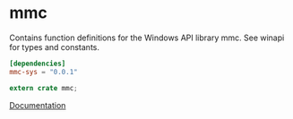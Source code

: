 # mmc #
Contains function definitions for the Windows API library mmc. See winapi for types and constants.

```toml
[dependencies]
mmc-sys = "0.0.1"
```

```rust
extern crate mmc;
```

[Documentation](https://retep998.github.io/doc/winapi/mmc/)

